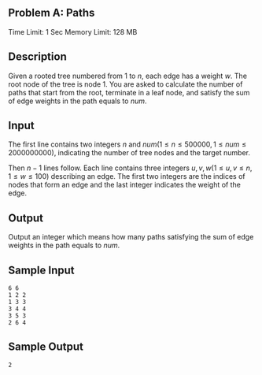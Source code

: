 ## Problem A: Paths

Time Limit: 1 Sec Memory Limit: 128 MB

## Description

Given a rooted tree numbered from $1$ to $n$, each edge has a weight $w$. The root node of the tree is node $1$. You are asked to calculate the number of paths that start from the root, terminate in a leaf node, and satisfy the sum of edge weights in the path equals to $num$.

## Input

The first line contains two integers $n$ and $num(1≤n≤500000,1≤num≤2000000000)$, indicating the number of tree nodes and the target number.

Then $n−1$ lines follow. Each line contains three integers $u,v,w(1≤u,v≤n,1≤w≤100)$ describing an edge. The first two integers are the indices of nodes that form an edge and the last integer indicates the weight of the edge.

## Output

Output an integer which means how many paths satisfying the sum of edge weights in the path equals to $num$.

## Sample Input

```
6 6
1 2 2
1 3 3
3 4 4
3 5 3
2 6 4
```

## Sample Output

```
2
```
